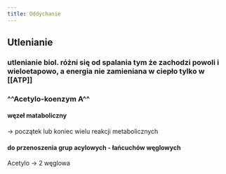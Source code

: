 ```yaml
---
title: Oddychanie
---
```


## Utlenianie
### utlenianie biol. różni się od spalania tym że zachodzi powoli i wieloetapowo, a energia nie zamieniana w ciepło tylko w [[ATP]]
### ^^Acetylo-koenzym A^^
#### węzeł mataboliczny
→ początek lub koniec wielu reakcji metabolicznych
#### do przenoszenia grup acylowych - łańcuchów węglowych
Acetylo → 2 węglowa
####
